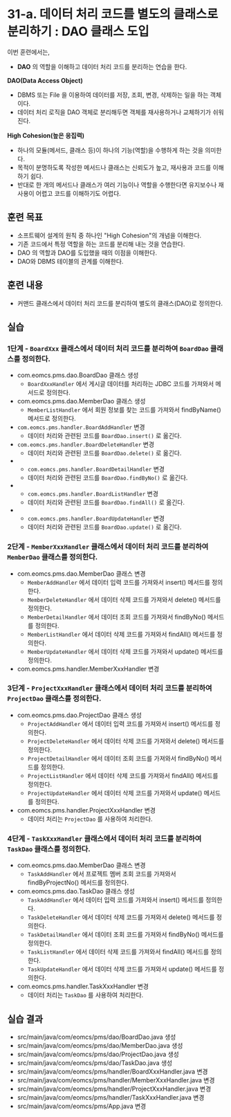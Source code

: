 # 31-a. 데이터 처리 코드를 별도의 클래스로 분리하기 : DAO 클래스 도입

이번 훈련에서는,
- **DAO** 의 역할을 이해하고 데이터 처리 코드를 분리하는 연습을 한다.

**DAO(Data Access Object)**
- DBMS 또는 File 을 이용하여 데이터를 저장, 조회, 변경, 삭제하는 일을 하는 객체이다.
- 데이터 처리 로직을 DAO 객체로 분리해두면 객체를 재사용하거나 교체하기가 쉬워진다.

**High Cohesion(높은 응집력)**
- 하나의 모듈(메서드, 클래스 등)이 하나의 기능(역할)을 수행하게 하는 것을 의미한다.
- 목적이 분명하도록 작성한 메서드나 클래스는 신뢰도가 높고, 재사용과 코드를 이해하기 쉽다.
- 반대로 한 개의 메서드나 클래스가 여러 기능이나 역할을 수행한다면
  유지보수나 재사용이 어렵고 코드를 이해하기도 어렵다.

## 훈련 목표
- 소프트웨어 설계의 원칙 중 하나인 "High Cohesion"의 개념을 이해한다.
- 기존 코드에서 특정 역할을 하는 코드를 분리해 내는 것을 연습한다.
- DAO 의 역할과 DAO를 도입했을 때의 이점을 이해한다.
- DAO와 DBMS 테이블의 관계를 이해한다.

## 훈련 내용
- 커맨드 클래스에서 데이터 처리 코드를 분리하여 별도의 클래스(DAO)로 정의한다.

## 실습

### 1단계 - `BoardXxx` 클래스에서 데이터 처리 코드를 분리하여 `BoardDao` 클래스를 정의한다.

- com.eomcs.pms.dao.BoardDao 클래스 생성
  - `BoardXxxHandler` 에서 게시글 데이터를 처리하는 JDBC 코드를 가져와서 메서드로 정의한다.
- com.eomcs.pms.dao.MemberDao 클래스 생성
  - `MemberListHandler` 에서 회원 정보를 찾는 코드를 가져와서 findByName() 메서드로 정의한다.
- `com.eomcs.pms.handler.BoardAddHandler` 변경
  - 데이터 처리와 관련된 코드를 `BoardDao.insert()` 로 옮긴다.
- `com.eomcs.pms.handler.BoardDeleteHandler` 변경
  - 데이터 처리와 관련된 코드를 `BoardDao.delete()` 로 옮긴다.
- - `com.eomcs.pms.handler.BoardDetailHandler` 변경
  - 데이터 처리와 관련된 코드를 `BoardDao.findByNo()` 로 옮긴다.
- - `com.eomcs.pms.handler.BoardListHandler` 변경
  - 데이터 처리와 관련된 코드를 `BoardDao.findAll()` 로 옮긴다.
- - `com.eomcs.pms.handler.BoardUpdateHandler` 변경
  - 데이터 처리와 관련된 코드를 `BoardDao.update()` 로 옮긴다.

### 2단계 - `MemberXxxHandler` 클래스에서 데이터 처리 코드를 분리하여 `MemberDao` 클래스를 정의한다.
- com.eomcs.pms.dao.MemberDao 클래스 변경
  - `MemberAddHandler` 에서 데이터 입력 코드를 가져와서 insert() 메서드를 정의한다.
  - `MemberDeleteHandler` 에서 데이터 삭제 코드를 가져와서 delete() 메서드를 정의한다.
  - `MemberDetailHandler` 에서 데이터 조회 코드를 가져와서 findByNo() 메서드를 정의한다.
  - `MemberListHandler` 에서 데이터 삭제 코드를 가져와서 findAll() 메서드를 정의한다.
  - `MemberUpdateHandler` 에서 데이터 삭제 코드를 가져와서 update() 메서드를 정의한다.
- com.eomcs.pms.handler.MemberXxxHandler 변경

### 3단계 - `ProjectXxxHandler` 클래스에서 데이터 처리 코드를 분리하여 `ProjectDao` 클래스를 정의한다.
- com.eomcs.pms.dao.ProjectDao 클래스 생성
  - `ProjectAddHandler` 에서 데이터 입력 코드를 가져와서 insert() 메서드를 정의한다.
  - `ProjectDeleteHandler` 에서 데이터 삭제 코드를 가져와서 delete() 메서드를 정의한다.
  - `ProjectDetailHandler` 에서 데이터 조회 코드를 가져와서 findByNo() 메서드를 정의한다.
  - `ProjectListHandler` 에서 데이터 삭제 코드를 가져와서 findAll() 메서드를 정의한다.
  - `ProjectUpdateHandler` 에서 데이터 삭제 코드를 가져와서 update() 메서드를 정의한다.
- com.eomcs.pms.handler.ProjectXxxHandler 변경
  - 데이터 처리는 `ProjectDao` 를 사용하여 처리한다.

### 4단계 - `TaskXxxHandler` 클래스에서 데이터 처리 코드를 분리하여 `TaskDao` 클래스를 정의한다.
- com.eomcs.pms.dao.MemberDao 클래스 변경
  - `TaskAddHandler` 에서 프로젝트 멤버 조회 코드를 가져와서 findByProjectNo() 메서드를 정의한다.
- com.eomcs.pms.dao.TaskDao 클래스 생성
  - `TaskAddHandler` 에서 데이터 입력 코드를 가져와서 insert() 메서드를 정의한다.
  - `TaskDeleteHandler` 에서 데이터 삭제 코드를 가져와서 delete() 메서드를 정의한다.
  - `TaskDetailHandler` 에서 데이터 조회 코드를 가져와서 findByNo() 메서드를 정의한다.
  - `TaskListHandler` 에서 데이터 삭제 코드를 가져와서 findAll() 메서드를 정의한다.
  - `TaskUpdateHandler` 에서 데이터 삭제 코드를 가져와서 update() 메서드를 정의한다.
- com.eomcs.pms.handler.TaskXxxHandler 변경
  - 데이터 처리는 `TaskDao` 를 사용하여 처리한다.

## 실습 결과
- src/main/java/com/eomcs/pms/dao/BoardDao.java 생성
- src/main/java/com/eomcs/pms/dao/MemberDao.java 생성
- src/main/java/com/eomcs/pms/dao/ProjectDao.java 생성
- src/main/java/com/eomcs/pms/dao/TaskDao.java 생성
- src/main/java/com/eomcs/pms/handler/BoardXxxHandler.java 변경
- src/main/java/com/eomcs/pms/handler/MemberXxxHandler.java 변경
- src/main/java/com/eomcs/pms/handler/ProjectXxxHandler.java 변경
- src/main/java/com/eomcs/pms/handler/TaskXxxHandler.java 변경
- src/main/java/com/eomcs/pms/App.java 변경
